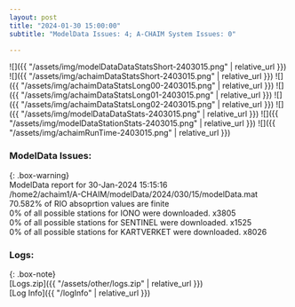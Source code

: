 ```yaml
---
layout: post
title: "2024-01-30 15:00:00"
subtitle: "ModelData Issues: 4; A-CHAIM System Issues: 0"

---
```


![]({{ "/assets/img/modelDataDataStatsShort-2403015.png" | relative_url }})
![]({{ "/assets/img/achaimDataStatsShort-2403015.png" | relative_url }})
![]({{ "/assets/img/achaimDataStatsLong00-2403015.png" | relative_url }})
![]({{ "/assets/img/achaimDataStatsLong01-2403015.png" | relative_url }})
![]({{ "/assets/img/achaimDataStatsLong02-2403015.png" | relative_url }})
![]({{ "/assets/img/modelDataDataStats-2403015.png" | relative_url }})
![]({{ "/assets/img/modelDataStationStats-2403015.png" | relative_url }})
![]({{ "/assets/img/achaimRunTime-2403015.png" | relative_url }})


### ModelData Issues:  
  
{: .box-warning}  
 ModelData report for 30-Jan-2024 15:15:16   
 /home2/achaim1/A-CHAIM/modelData/2024/030/15/modelData.mat   
 70.582% of RIO absoprtion values are finite   
 0% of all possible stations for IONO were downloaded. x3805   
 0% of all possible stations for SENTINEL were downloaded. x1525   
 0% of all possible stations for KARTVERKET were downloaded. x8026   
  


### Logs:  
  
{: .box-note}  
[Logs.zip]({{ "/assets/other/logs.zip" | relative_url }})  
[Log Info]({{ "/logInfo" | relative_url }})  
